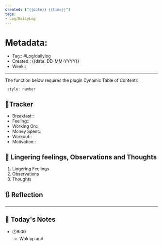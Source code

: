 ```yaml
---
created: ["{{date}} {{time}}"]
tags: 
- Log/DaiLyLog
---
```

# Metadata:
- Tag:: #Log/dailylog
- Created:: {{date: DD-MM-YYYY}}
- Week:: 

---

The function below requires the plugin Dynamic Table of Contents

```toc
 style: number
```

## 🔷Tracker
- Breakfast:: 
- Feeling:: 
- Working On:: 
- Money Spent:: 
- Workout:: 
- Motivation:: 

## 💬 Lingering feelings, Observations and Thoughts 
1. Lingering Feelings
2. Observations
3. Thoughts
## 🔃 Reflection
---

## 📅 Today's Notes
- 🕛9:00 
	- Wok up and 